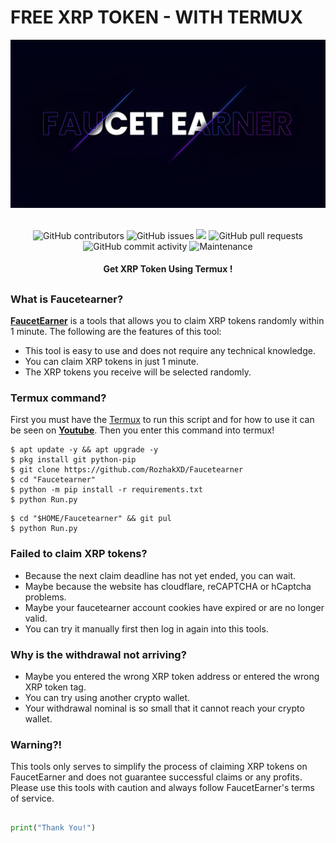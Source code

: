 # FREE XRP TOKEN - WITH TERMUX
<div align="center">
  <img src="Data/Faucetearner.jpeg">
  <br>
  <br>
  <p>
    <img alt="GitHub contributors" src="https://img.shields.io/github/contributors/rozhakxd/Faucetearner">
    <img alt="GitHub issues" src="https://img.shields.io/github/issues/rozhakxd/Faucetearner">
    <img src="https://img.shields.io/badge/PRs-welcome-brightgreen.svg?style=shields">
    <img alt="GitHub pull requests" src="https://img.shields.io/github/issues-pr/rozhakxd/Faucetearner">
    <img alt="GitHub commit activity" src="https://img.shields.io/github/commit-activity/m/rozhakxd/Faucetearner">
    <img alt="Maintenance" src="https://img.shields.io/maintenance/no/2024">
  </p>
  <h4> Get XRP Token Using Termux ! </h4>
</div>

##

### What is Faucetearner?
[**FaucetEarner**](https://github.com/RozhakXD/Faucetearner) is a tools that allows you to claim XRP tokens randomly within 1 minute. The following are the features of this tool:

- This tool is easy to use and does not require any technical knowledge.
- You can claim XRP tokens in just 1 minute.
- The XRP tokens you receive will be selected randomly.

### Termux command?
First you must have the [Termux](https://f-droid.org/repo/com.termux_118.apk) to run this script and for how to use it can be seen on [**Youtube**](https://youtu.be/L2rsl4xP1vc). Then you enter this command into termux!
```
$ apt update -y && apt upgrade -y
$ pkg install git python-pip
$ git clone https://github.com/RozhakXD/Faucetearner
$ cd "Faucetearner"
$ python -m pip install -r requirements.txt
$ python Run.py
```

```
$ cd "$HOME/Faucetearner" && git pul
$ python Run.py
```

### Failed to claim XRP tokens?
- Because the next claim deadline has not yet ended, you can wait.
- Maybe because the website has cloudflare, reCAPTCHA or hCaptcha problems.
- Maybe your faucetearner account cookies have expired or are no longer valid.
- You can try it manually first then log in again into this tools.

### Why is the withdrawal not arriving?
- Maybe you entered the wrong XRP token address or entered the wrong XRP token tag.
- You can try using another crypto wallet.
- Your withdrawal nominal is so small that it cannot reach your crypto wallet.

### Warning?!
This tools only serves to simplify the process of claiming XRP tokens on FaucetEarner and does not guarantee successful claims or any profits. Please use this tools with caution and always follow FaucetEarner's terms of service.

##
```python
print("Thank You!")
```
##
